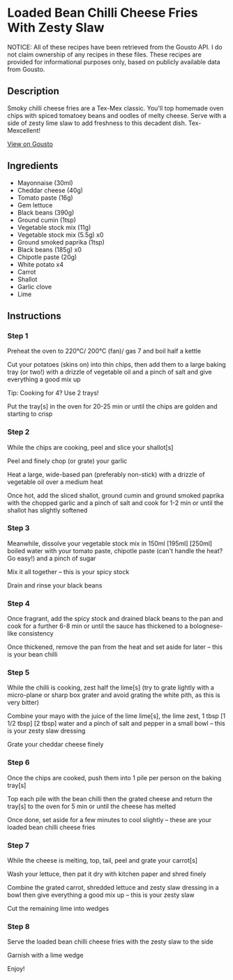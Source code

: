 # Loaded Bean Chilli Cheese Fries With Zesty Slaw

NOTICE: All of these recipes have been retrieved from the Gousto API. I do not claim ownership of any recipes in these files. These recipes are provided for informational purposes only, based on publicly available data from Gousto.

## Description

Smoky chilli cheese fries are a Tex-Mex classic. You'll top homemade oven chips with spiced tomatoey beans and oodles of melty cheese. Serve with a side of zesty lime slaw to add freshness to this decadent dish. Tex-Mexcellent! 

[View on Gousto](https://www.gousto.co.uk/recipes/cookbook/loaded-bean-chilli-cheese-fries-with-zesty-slaw)

## Ingredients

- Mayonnaise (30ml)
- Cheddar cheese (40g)
- Tomato paste (16g)
- Gem lettuce
- Black beans (390g)
- Ground cumin (1tsp)
- Vegetable stock mix (11g)
- Vegetable stock mix (5.5g) x0
- Ground smoked paprika (1tsp)
- Black beans (185g) x0
- Chipotle paste (20g)
- White potato x4
- Carrot
- Shallot
- Garlic clove
- Lime

## Instructions


### Step 1

Preheat the oven to 220°C/ 200°C (fan)/ gas 7 and boil half a kettle

Cut your potatoes (skins on) into thin chips, then add them to a large baking tray (or two!) with a drizzle of vegetable oil and a pinch of salt and give everything a good mix up

Tip: Cooking for 4? Use 2 trays!

Put the tray<span class="text-danger">[s]</span> in the oven for 20-25 min or until the chips are golden and starting to crisp


### Step 2

While the chips are cooking, peel and slice your shallot[s]

Peel and finely chop (or grate) your garlic

Heat a large, wide-based pan (preferably non-stick) with a drizzle of vegetable oil over a medium heat

Once hot, add the sliced shallot, ground cumin and ground smoked paprika with the chopped garlic and a pinch of salt and cook for 1-2 min or until the shallot has slightly softened


### Step 3

Meanwhile, dissolve your vegetable stock mix in 150ml <span class="text-purple">[195ml]</span> <span class="text-danger">[250ml]</span> boiled water with your tomato paste, chipotle paste (can't handle the heat? Go easy!) and a pinch of sugar

Mix it all together – this is your spicy stock

Drain and rinse your black beans


### Step 4

Once fragrant, add the spicy stock and drained black beans to the pan and cook for a further 6-8 min or until the sauce has thickened to a bolognese-like consistency

Once thickened, remove the pan from the heat and set aside for later – this is your bean chilli


### Step 5

While the chilli is cooking, zest half the lime[s] (try to grate lightly with a micro-plane or sharp box grater and avoid grating the white pith, as this is very bitter)

Combine your mayo with the juice of the lime lime[s], the lime zest, 1 tbsp <span class="text-purple">[1 1/2 tbsp]</span> <span class="text-danger">[2 tbsp]</span> water and a pinch of salt and pepper in a small bowl – this is your zesty slaw dressing

Grate your cheddar cheese finely


### Step 6

Once the chips are cooked, push them into 1 pile per person on the baking tray[s]

Top each pile with the bean chilli then the grated cheese and return the tray[s] to the oven for 5 min or until the cheese has melted

Once done, set aside for a few minutes to cool slightly – these are your loaded bean chilli cheese fries


### Step 7

While the cheese is melting, top, tail, peel and grate your carrot[s]

Wash your lettuce, then pat it dry with kitchen paper and shred finely

Combine the grated carrot, shredded lettuce and zesty slaw dressing in a bowl then give everything a good mix up – this is your zesty slaw

Cut the remaining lime into wedges

### Step 8

Serve the loaded bean chilli cheese fries with the zesty slaw to the side

Garnish with a lime wedge

Enjoy!

